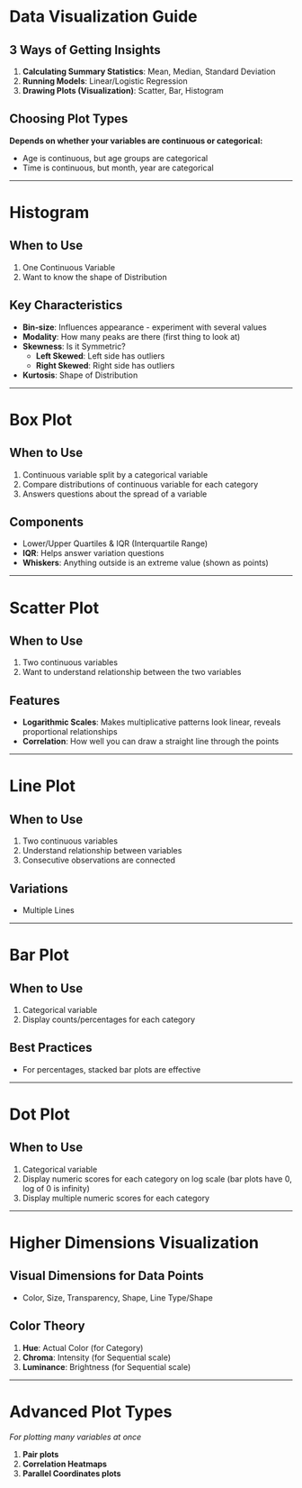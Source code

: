 # Data Visualization Guide

## 3 Ways of Getting Insights
1. **Calculating Summary Statistics**: Mean, Median, Standard Deviation
2. **Running Models**: Linear/Logistic Regression
3. **Drawing Plots (Visualization)**: Scatter, Bar, Histogram

## Choosing Plot Types
**Depends on whether your variables are continuous or categorical:**
- Age is continuous, but age groups are categorical
- Time is continuous, but month, year are categorical

---

# Histogram

## When to Use
1. One Continuous Variable
2. Want to know the shape of Distribution

## Key Characteristics
- **Bin-size**: Influences appearance - experiment with several values
- **Modality**: How many peaks are there (first thing to look at)
- **Skewness**: Is it Symmetric?
    - **Left Skewed**: Left side has outliers
    - **Right Skewed**: Right side has outliers
- **Kurtosis**: Shape of Distribution

---

# Box Plot

## When to Use
1. Continuous variable split by a categorical variable
2. Compare distributions of continuous variable for each category
3. Answers questions about the spread of a variable

## Components
- Lower/Upper Quartiles & IQR (Interquartile Range)
- **IQR**: Helps answer variation questions
- **Whiskers**: Anything outside is an extreme value (shown as points)

---

# Scatter Plot

## When to Use
1. Two continuous variables
2. Want to understand relationship between the two variables

## Features
- **Logarithmic Scales**: Makes multiplicative patterns look linear, reveals proportional relationships
- **Correlation**: How well you can draw a straight line through the points

---

# Line Plot

## When to Use
1. Two continuous variables
2. Understand relationship between variables
3. Consecutive observations are connected

## Variations
- Multiple Lines

---

# Bar Plot

## When to Use
1. Categorical variable
2. Display counts/percentages for each category

## Best Practices
- For percentages, stacked bar plots are effective

---

# Dot Plot

## When to Use
1. Categorical variable
2. Display numeric scores for each category on log scale (bar plots have 0, log of 0 is infinity)
3. Display multiple numeric scores for each category

---

# Higher Dimensions Visualization

## Visual Dimensions for Data Points
- Color, Size, Transparency, Shape, Line Type/Shape

## Color Theory
1. **Hue**: Actual Color (for Category)
2. **Chroma**: Intensity (for Sequential scale)
3. **Luminance**: Brightness (for Sequential scale)

---

# Advanced Plot Types
*For plotting many variables at once*

1. **Pair plots**
2. **Correlation Heatmaps**
3. **Parallel Coordinates plots**
